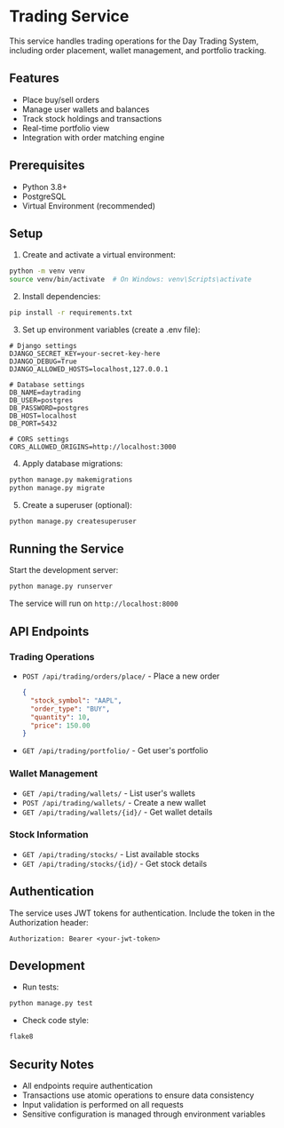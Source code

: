 # Trading Service

This service handles trading operations for the Day Trading System, including order placement, wallet management, and portfolio tracking.

## Features

- Place buy/sell orders
- Manage user wallets and balances
- Track stock holdings and transactions
- Real-time portfolio view
- Integration with order matching engine

## Prerequisites

- Python 3.8+
- PostgreSQL
- Virtual Environment (recommended)

## Setup

1. Create and activate a virtual environment:
```bash
python -m venv venv
source venv/bin/activate  # On Windows: venv\Scripts\activate
```

2. Install dependencies:
```bash
pip install -r requirements.txt
```

3. Set up environment variables (create a .env file):
```env
# Django settings
DJANGO_SECRET_KEY=your-secret-key-here
DJANGO_DEBUG=True
DJANGO_ALLOWED_HOSTS=localhost,127.0.0.1

# Database settings
DB_NAME=daytrading
DB_USER=postgres
DB_PASSWORD=postgres
DB_HOST=localhost
DB_PORT=5432

# CORS settings
CORS_ALLOWED_ORIGINS=http://localhost:3000
```

4. Apply database migrations:
```bash
python manage.py makemigrations
python manage.py migrate
```

5. Create a superuser (optional):
```bash
python manage.py createsuperuser
```

## Running the Service

Start the development server:
```bash
python manage.py runserver
```

The service will run on `http://localhost:8000`

## API Endpoints

### Trading Operations

- `POST /api/trading/orders/place/` - Place a new order
  ```json
  {
    "stock_symbol": "AAPL",
    "order_type": "BUY",
    "quantity": 10,
    "price": 150.00
  }
  ```

- `GET /api/trading/portfolio/` - Get user's portfolio

### Wallet Management

- `GET /api/trading/wallets/` - List user's wallets
- `POST /api/trading/wallets/` - Create a new wallet
- `GET /api/trading/wallets/{id}/` - Get wallet details

### Stock Information

- `GET /api/trading/stocks/` - List available stocks
- `GET /api/trading/stocks/{id}/` - Get stock details

## Authentication

The service uses JWT tokens for authentication. Include the token in the Authorization header:
```
Authorization: Bearer <your-jwt-token>
```

## Development

- Run tests:
```bash
python manage.py test
```

- Check code style:
```bash
flake8
```

## Security Notes

- All endpoints require authentication
- Transactions use atomic operations to ensure data consistency
- Input validation is performed on all requests
- Sensitive configuration is managed through environment variables 